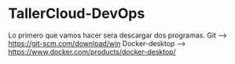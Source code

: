 # TallerCloud-DevOps
Lo primero que vamos hacer sera descargar dos programas.
Git --> https://git-scm.com/download/win
Docker-desktop --> https://www.docker.com/products/docker-desktop/ 
